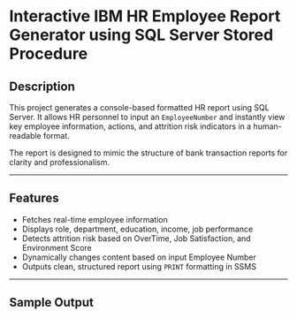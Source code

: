 # Interactive IBM HR Employee Report Generator using SQL Server Stored Procedure

## Description

This project generates a console-based formatted HR report using SQL Server. It allows HR personnel to input an `EmployeeNumber` and instantly view key employee information, actions, and attrition risk indicators in a human-readable format.

The report is designed to mimic the structure of bank transaction reports for clarity and professionalism.

---

## Features

- Fetches real-time employee information
- Displays role, department, education, income, job performance
- Detects attrition risk based on OverTime, Job Satisfaction, and Environment Score
- Dynamically changes content based on input Employee Number
- Outputs clean, structured report using `PRINT` formatting in SSMS

---

## Sample Output
